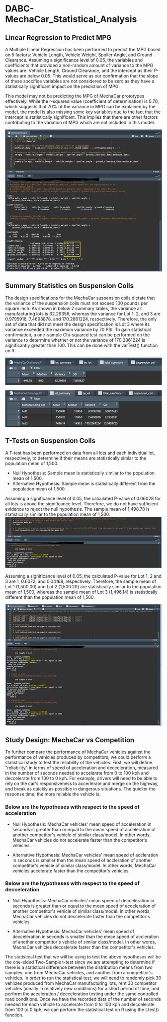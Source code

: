 # DABC-MechaCar_Statistical_Analysis

## Linear Regression to Predict MPG

A Multiple Linear Regression has been performed to predict the MPG based on 5 factors: Vehicle Length, Vehicle Weight, Spoiler Angle, and Ground Clearance. Assuming a significance level of 0.05, the variables and coefficients that provided a non-random amount of variance to the MPG values are: Vehicle Length, Ground Clearance, and the intercept as their P-values are below 0.05. This would serve as our confirmation that the slope of these specifice variables are not considered to be zero as they have a statistically significant impact on the prediction of MPG.

This model may not be predicting the MPG of MechaCar prototypes effectively. While the r-squared value (coefficient of determination) is 0.70, which suggests that 70% of the variance in MPG can be explained by the model, the model is also missing some key variables due to the fact that the intercept is statistically significant. This implies that there are other factors contributing to the variation of MPG which are not included in this model.

<img src="images/D1_Multiple_Linear_Regression.PNG"></img>

## Summary Statistics on Suspension Coils
The design specifications for the MechaCar suspension coils dictate that the variance of the suspension coils must not exceed 100 pounds per square inch. As shown in below 2 summary tables,  the variance all manufacturing lots is 62.29356, whereas the variance for Lot 1, 2, and 3 are 0.9795918, 7.4693878, and 170.2861224, respectively. Therefore, the only set of data that did not meet the design specification is Lot 3 where its variance exceeded the maximum variance by 70 PSI. To gain statistical confirmation, a one-sample Chi-squared test can be performed on the variance to determine whether or not the variance of 170.2861224 is significantly greater than 100. This can be done with the varTest() function on R.

<img src="images/D2_total_summary.PNG"></img>

<img src="images/D2_lot_summary.PNG"></img>



## T-Tests on Suspension Coils

A T-test has been performed on data from all lots and each individual lot, respectively, to determine if their means are statistically simlar to the population mean of 1,500. 

- Null Hypothesis: Sample mean is statistically similar to the population mean of 1,500.
- Alternative Hypothesis: Sample mean is statistically different from the population mean of 1,500.

Assuming a significance level of 0.05, the calculated P-value of 0.06028 for all lots is above the significance level. Therefore, we do not have sufficient evidence to reject the null hypothesis. The sample mean of 1,498.78 is statistically similar to the population mean of 1,500.
<img src="images/D3_t-test-on-all-lots.PNG"></img>

Assuming a significance level of 0.05, the calculated P-value for Lot 1, 2 and 3 are 1, 0.6072, and 0.04168, respectively. Therefore, the sample mean of Lot 1 (1,500.00) and Lot 2 (1,500.20) are statistically similar to the population mean of 1,500, whereas the sample mean of Lot 3 (1,496.14) is statistically different than the population mean of 1,500.

<img src="images/D3_t-test-on-each-lot.PNG"></img>

## Study Design: MechaCar vs Competition

To further compare the performance of MechaCar vehicles against the performance of vehicles produced by competitors, we could perform a statistical study to test the reliability of the vehicles. First, we will define "reliability" in terms of speed of acceleration and decceleration, measured in the number of seconds needed to accelerate from 0 to 100 kph and deccelerate from 100 to 0 kph. For example, drivers will need to be able to rely on the car's responsiveness to accerlerate and merge on the highway, and break as quickly as possible in dangerous situations. The quicker the response time, the more reliable the vehicle is.

### Below are the hypotheses with respect to the speed of acceleration
- Null Hypothesis: MechaCar vehicles' mean speed of acceleration in seconds is greater than or equal to the mean speed of acceleration of another competitor's vehicle of similar class/model. In other words, MechaCar vehicles do not accelerate faster than the competitor's vehicles.

- Alternative Hypothesis: MechaCar vehicles' mean speed of accleration in seconds is smaller than the mean speed of accleration of another competitor's vehicle of similar class/model. In other words, MechaCar vehicles accelerate faster than the competitor's vehicles.

### Below are the hypotheses with respect to the speed of decceleration
- Null Hypothesis: MechaCar vehicles' mean speed of decceleration in seconds is greater than or equal to the mean speed of acceleration of another competitor's vehicle of similar class/model. In other words, MechaCar vehicles do not deccelerate faster than the competitor's vehicles.

- Alternative Hypothesis: MechaCar vehicles' mean speed of decceleration in seconds is smaller than the mean speed of accleration of another competitor's vehicle of similar class/model. In other words, MechaCar vehicles deccelerate faster than the competitor's vehicles.


The statistical test that we will be using to test the above hypotheses will be the one-sided Two-Sample t-test since we are attempting to determine if there is a statistical difference between the distribution means from two samples: one from MechaCar vehicles, and another from a competitor's vehicles. In order to run the statistical test, we will need to randomly pick 30 vehicles produced from MechaCar manufacturing lots, rent 30 competitor vehicles (ideally in relatively new conditions) for a short period of time, and perform the acceleration / decceleration testing under the same controlled road conditions. Once we have the recorded data of the number of seconds needed for each vehicle to accelerate from 0 to 100 kph and deccelerate from 100 to 0 kph, we can perform the statistical test on R using the t.test() function.

